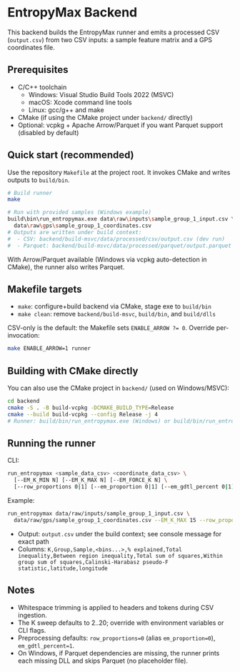 # EntropyMax Backend

This backend builds the EntropyMax runner and emits a processed CSV (`output.csv`) from two CSV inputs: a sample feature matrix and a GPS coordinates file.

## Prerequisites
- C/C++ toolchain
  - Windows: Visual Studio Build Tools 2022 (MSVC)
  - macOS: Xcode command line tools
  - Linux: gcc/g++ and make
- CMake (if using the CMake project under `backend/` directly)
- Optional: vcpkg + Apache Arrow/Parquet if you want Parquet support (disabled by default)

## Quick start (recommended)
Use the repository `Makefile` at the project root. It invokes CMake and writes outputs to `build/bin`.

```bash
# Build runner
make

# Run with provided samples (Windows example)
build\bin\run_entropymax.exe data\raw\inputs\sample_group_1_input.csv \
  data\raw\gps\sample_group_1_coordinates.csv
# Outputs are written under build context:
#  - CSV: backend/build-msvc/data/processed/csv/output.csv (dev run)
#  - Parquet: backend/build-msvc/data/processed/parquet/output.parquet (if Arrow deps present)
```

With Arrow/Parquet available (Windows via vcpkg auto-detection in CMake), the runner also writes Parquet.

## Makefile targets
- `make`: configure+build backend via CMake, stage exe to `build/bin`
- `make clean`: remove `backend/build-msvc`, `build/bin`, and `build/dlls`

CSV-only is the default: the Makefile sets `ENABLE_ARROW ?= 0`. Override per-invocation:
```bash
make ENABLE_ARROW=1 runner
```

## Building with CMake directly
You can also use the CMake project in `backend/` (used on Windows/MSVC):
```bash
cd backend
cmake -S . -B build-vcpkg -DCMAKE_BUILD_TYPE=Release
cmake --build build-vcpkg --config Release -j 4
# Runner: build/bin/run_entropymax.exe (Windows) or build/bin/run_entropymax
```

## Running the runner
CLI:
```bash
run_entropymax <sample_data_csv> <coordinate_data_csv> \
  [--EM_K_MIN N] [--EM_K_MAX N] [--EM_FORCE_K N] \
  [--row_proportions 0|1] [--em_proportion 0|1] [--em_gdtl_percent 0|1]
```
Example:
```bash
run_entropymax data/raw/inputs/sample_group_1_input.csv \
  data/raw/gps/sample_group_1_coordinates.csv --EM_K_MAX 15 --row_proportions 1 --em_gdtl_percent 1
```

- Output: `output.csv` under the build context; see console message for exact path
- Columns: `K,Group,Sample,<bins...>,% explained,Total inequality,Between region inequality,Total sum of squares,Within group sum of squares,Calinski-Harabasz pseudo-F statistic,latitude,longitude`

## Notes
- Whitespace trimming is applied to headers and tokens during CSV ingestion.
- The K sweep defaults to 2..20; override with environment variables or CLI flags.
- Preprocessing defaults: `row_proportions=0` (alias `em_proportion=0`), `em_gdtl_percent=1`.
- On Windows, if Parquet dependencies are missing, the runner prints each missing DLL and skips Parquet (no placeholder file).
